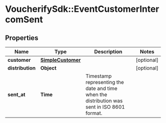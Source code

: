 # VoucherifySdk::EventCustomerIntercomSent

## Properties

| Name | Type | Description | Notes |
| ---- | ---- | ----------- | ----- |
| **customer** | [**SimpleCustomer**](SimpleCustomer.md) |  | [optional] |
| **distribution** | **Object** |  | [optional] |
| **sent_at** | **Time** | Timestamp representing the date and time when the distribution was sent in ISO 8601 format. |  |

